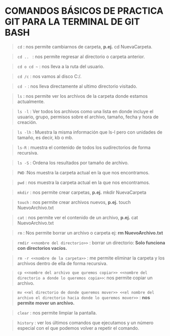 # COMANDOS BÁSICOS DE PRACTICA GIT PARA LA TERMINAL DE GIT BASH

>`cd` : nos permite cambiarnos de carpeta, **p.ej.** cd NuevaCarpeta.

>`cd .. ` : nos permite regresar al directorio o carpeta anterior.

>`cd o cd ~` : nos lleva a la ruta del usuario.

>`cd /c` : nos vamos al disco C:/.

>`cd -` : nos lleva directamente al ultimo directorio visitado.

>`ls` : nos permite ver los archivos de la carpeta donde estamos actualmente.

>`ls -l` : Ver todos los archivos como una lista en donde incluye el usuario, grupo, permisos sobre el archivo, tamaño, fecha y hora de creación.

>`ls -lh` : Muestra la misma información que ls-l pero con unidades de tamaño, es decir, kb o mb.

>`ls-R` : muestra el contenido de todos los sudirectorios de forma recursiva.

>`ls -S` : Ordena los resultados por tamaño de archivo.

>`PWD` :Nos muestra la carpeta actual en la que nos encontramos.

>`pwd` : nos muestra la carpeta actual en la que nos encontramos.

>`mkdir` : nos permite crear carpetas, **p.ej.** mkdir NuevaCarpeta

>`touch` : nos permite crear archivos nuevos, **p.ej.** touch NuevoArchivo.txt

>`cat` : nos permite ver el contenido de un archivo, **p.ej.** cat NuevoArchivo.txt

>`rm` : Nos permite borrar un archivo o carpeta ej: **rm NuevoArchivo.txt**

>`rmdir <<nombre del directorio>>` : borrar un directorio: **Solo funciona con directorios vacíos.**

>`rm -r <<nombre de la carpeta>>` : me permite eliminar la carpeta y los archivos dentro de ella de forma recursiva.

>`cp <<nombre del archivo que quremos copiar>> <<nombre del directorio a donde lo queremos copia>>`: nos permite copiar un archivo.

>`mv <<el directorio de donde queremos mover>> <<el nombre del archivo el directorio hacia donde lo queremos mover>>` : **nos permite mover un archivo.**

>`clear` : nos permite limpiar la pantalla.

>`history` : ver los últimos comandos que ejecutamos y un número especial con el que podemos volver a repetir el comando.

